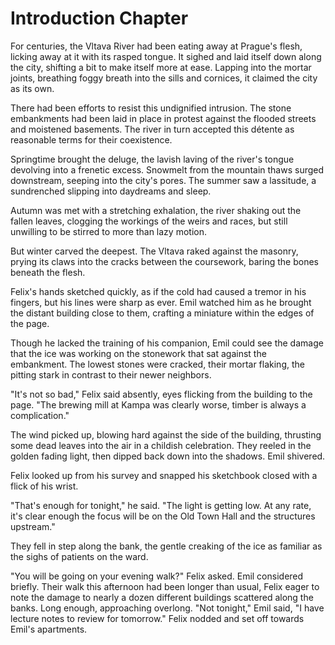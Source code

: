 # Introduction Chapter


For centuries, the Vltava River had been eating away at Prague's flesh, licking away at it with its rasped tongue. It sighed and laid itself down along the city, shifting a bit to make itself more at ease. Lapping into the mortar joints, breathing foggy breath into the sills and cornices, it claimed the city as its own. 

There had been efforts to resist this undignified intrusion. The stone embankments had been laid in place in protest against the flooded streets and moistened basements. The river in turn accepted this détente as reasonable terms for their coexistence. 

Springtime brought the deluge, the lavish laving of the river's tongue devolving into a frenetic excess. Snowmelt from the mountain thaws surged downstream, seeping into the city's pores. The summer saw a lassitude, a sundrenched slipping into daydreams and sleep. 

Autumn was met with a stretching exhalation, the river shaking out the fallen leaves, clogging the workings of the weirs and races, but still unwilling to be stirred to more than lazy motion. 

But winter carved the deepest. The Vltava raked against the masonry, prying its claws into the cracks between the coursework, baring the bones beneath the flesh. 

Felix's hands sketched quickly, as if the cold had caused a tremor in his fingers, but his lines were sharp as ever. Emil watched him as he brought the distant building close to them, crafting a miniature within the edges of the page. 

Though he lacked the training of his companion, Emil could see the damage that the ice was working on the stonework that sat against the embankment. The lowest stones were cracked, their mortar flaking, the pitting stark in contrast to their newer neighbors. 

"It's not so bad," Felix said absently, eyes flicking from the building to the page. "The brewing mill at Kampa was clearly worse, timber is always a complication."

The wind picked up, blowing hard against the side of the building, thrusting some dead leaves into the air in a childish celebration. They reeled in the golden fading light, then dipped back down into the shadows. Emil shivered. 

Felix looked up from his survey and snapped his sketchbook closed with a flick of his wrist. 

"That's enough for tonight," he said. "The light is getting low. At any rate, it's clear enough the focus will be on the Old Town Hall and the structures upstream."

They fell in step along the bank, the gentle creaking of the ice as familiar as the sighs of patients on the ward. 

"You will be going on your evening walk?" Felix asked. 
Emil considered briefly. Their walk this afternoon had been longer than usual, Felix eager to note the damage to nearly a dozen different buildings scattered along the banks. Long enough, approaching overlong. 
"Not tonight," Emil said, "I have lecture notes to review for tomorrow."
Felix nodded and set off towards Emil's apartments. 